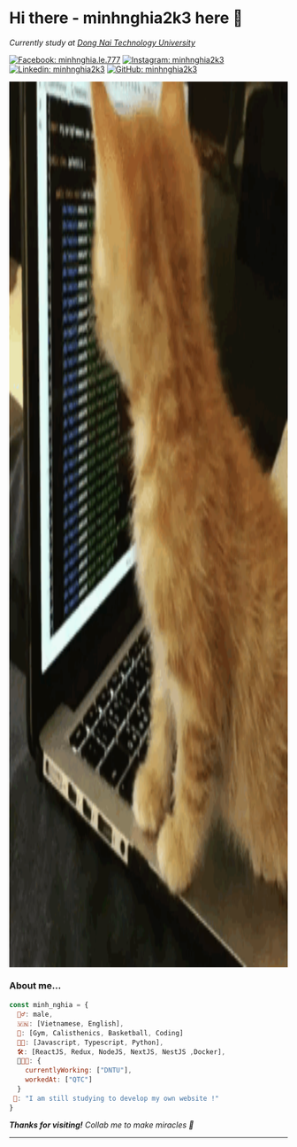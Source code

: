 <h1> Hi there - minhnghia2k3 here 👋 </h1>

<p><em>Currently study at <a href="https://ts.dntu.edu.vn/">Dong Nai Technology University</a>
<!--   <img src="https://media.giphy.com/media/fYSnHlufseco8Fh93Z/giphy.gif" width="30"> -->
<!-- </br>Programming Teacher at <a href="https://mindx.edu.vn/">MindX</a> -->
<!--   <img src="https://media.giphy.com/media/WUlplcMpOCEmTGBtBW/giphy.gif" width="30">  -->
</em></p>

[![Facebook: minhnghia.le.777](https://img.shields.io/badge/minhnghia.le.777-minhnghia2k3?logo=facebook&color=white
)](https://facebook.com/minhnghia.le.777)
[![Instagram: minhnghia2k3](https://img.shields.io/badge/minhnghia2k3-Instagram?logo=instagram&color=white
)](https://www.instagram.com/emnghia_2k3/)
[![Linkedin: minhnghia2k3](https://img.shields.io/badge/minhnghia2k3-LinkedIn?logo=linkedin&color=blue
)](https://www.linkedin.com/in/minhnghia2k3/)
[![GitHub: minhnghia2k3](https://img.shields.io/github/followers/minhnghia2k3?logo=github&labelColor=black&color=blue
)](https://github.com/minhnghia2k3)

<div style="display:flex;align-items:center"><img src="https://github.com/minhnghia2k3/minhnghia2k3/blob/main/src/Cat%20Coding%20GIF%20-%20Find%20&%20Share%20on%20GIPHY.gif?raw=true"
style="width:100vw; height:40vh"></div>

### About me...

```javascript
const minh_nghia = {
  🙋‍♂️: male,
  🇻🇳: [Vietnamese, English],
  💪: [Gym, Calisthenics, Basketball, Coding]
  👨‍💻: [Javascript, Typescript, Python],
  🛠: [ReactJS, Redux, NodeJS, NextJS, NestJS ,Docker],
  👨‍🎓: {
    currentlyWorking: ["DNTU"],
    workedAt: ["QTC"]
  }
 🧠: "I am still studying to develop my own website !"
}
```

<em><b>Thanks for visiting!</b> Collab me to make miracles 🤙</em>

---
